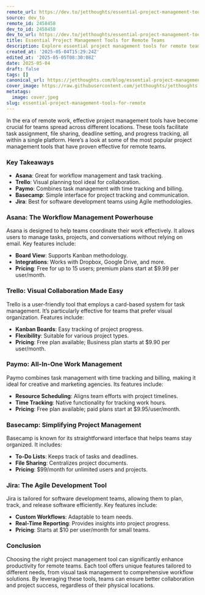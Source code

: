 ```yaml
---
remote_url: https://dev.to/jetthoughts/essential-project-management-tools-for-remote-teams-458g
source: dev_to
remote_id: 2458458
dev_to_id: 2458458
dev_to_url: https://dev.to/jetthoughts/essential-project-management-tools-for-remote-teams-458g
title: Essential Project Management Tools for Remote Teams
description: Explore essential project management tools for remote teams, including Asana, Trello, Paymo, Basecamp, and Jira, to enhance productivity and collaboration.
created_at: '2025-05-04T15:29:24Z'
edited_at: '2025-05-05T08:30:08Z'
date: 2025-05-04
draft: false
tags: []
canonical_url: https://jetthoughts.com/blog/essential-project-management-tools-for-remote/
cover_image: https://raw.githubusercontent.com/jetthoughts/jetthoughts.github.io/master/content/blog/essential-project-management-tools-for-remote/cover.jpeg
metatags:
  image: cover.jpeg
slug: essential-project-management-tools-for-remote
---
```

In the era of remote work, effective project management tools have become crucial for teams spread across different locations. These tools facilitate task assignment, file sharing, deadline setting, and progress tracking, all within a single platform. Here’s a look at some of the most popular project management tools that have proven effective for remote teams.

### Key Takeaways

*   **Asana**: Great for workflow management and task tracking.
*   **Trello**: Visual planning tool ideal for collaboration.
*   **Paymo**: Combines task management with time tracking and billing.
*   **Basecamp**: Simple interface for project tracking and communication.
*   **Jira**: Best for software development teams using Agile methodologies.

### Asana: The Workflow Management Powerhouse

Asana is designed to help teams coordinate their work effectively. It allows users to manage tasks, projects, and conversations without relying on email. Key features include:

*   **Board View**: Supports Kanban methodology.
*   **Integrations**: Works with Dropbox, Google Drive, and more.
*   **Pricing**: Free for up to 15 users; premium plans start at $9.99 per user/month.

### Trello: Visual Collaboration Made Easy

Trello is a user-friendly tool that employs a card-based system for task management. It’s particularly effective for teams that prefer visual organization. Features include:

*   **Kanban Boards**: Easy tracking of project progress.
*   **Flexibility**: Suitable for various project types.
*   **Pricing**: Free plan available; Business plan starts at $9.90 per user/month.

### Paymo: All-In-One Work Management

Paymo combines task management with time tracking and billing, making it ideal for creative and marketing agencies. Its features include:

*   **Resource Scheduling**: Aligns team efforts with project timelines.
*   **Time Tracking**: Native functionality for tracking work hours.
*   **Pricing**: Free plan available; paid plans start at $9.95/user/month.

### Basecamp: Simplifying Project Management

Basecamp is known for its straightforward interface that helps teams stay organized. It includes:

*   **To-Do Lists**: Keeps track of tasks and deadlines.
*   **File Sharing**: Centralizes project documents.
*   **Pricing**: $99/month for unlimited users and projects.

### Jira: The Agile Development Tool

Jira is tailored for software development teams, allowing them to plan, track, and release software efficiently. Key features include:

*   **Custom Workflows**: Adaptable to team needs.
*   **Real-Time Reporting**: Provides insights into project progress.
*   **Pricing**: Starts at $10 per user/month for small teams.

### Conclusion

Choosing the right project management tool can significantly enhance productivity for remote teams. Each tool offers unique features tailored to different needs, from visual task management to comprehensive workflow solutions. By leveraging these tools, teams can ensure better collaboration and project success, regardless of their physical locations.
